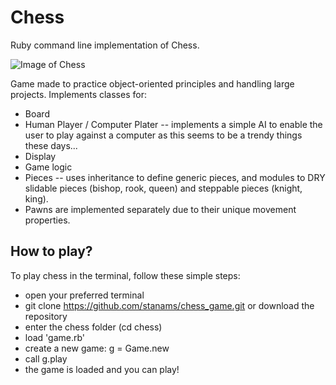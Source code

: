 # Chess

Ruby command line implementation of Chess.

![Image of Chess](http://res.cloudinary.com/codehunt/image/upload/c_scale,h_225,w_360/v1459501758/chess-image_rqda1r.jpg)

Game made to practice object-oriented principles and handling large projects. Implements classes for:

- Board
- Human Player / Computer Plater -- implements a simple AI to enable the user to play against a computer as this seems to be a trendy things these days...
- Display
- Game logic
- Pieces -- uses inheritance to define generic pieces, and modules to DRY slidable pieces (bishop, rook, queen) and steppable pieces (knight, king).
- Pawns are implemented separately due to their unique movement properties.


## How to play?

To play chess in the terminal, follow these simple steps:
- open your preferred terminal
- git clone https://github.com/stanams/chess_game.git or download the repository
- enter the chess folder (cd chess)
- load 'game.rb'
- create a new game: g = Game.new
- call g.play
- the game is loaded and you can play!
